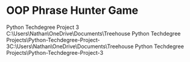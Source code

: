 # OOP Phrase Hunter Game
 Python Techdegree Project 3
C:\Users\Nathan\OneDrive\Documents\Treehouse Python Techdegree Projects\Python-Techdegree-Project-3C:\Users\Nathan\OneDrive\Documents\Treehouse Python Techdegree Projects\Python-Techdegree-Project-3